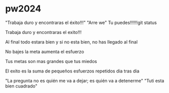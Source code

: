 # pw2024

"Trabaja duro y encontraras el éxito!!!"
"Arre we"
Tu puedes!!!!!!git status

Trabaja duro y encontraras el exito!!!

Al final todo estara bien y si no esta bien, no has llegado al final

No bajes la meta aumenta el esfuerzo

Tus metas son mas grandes que tus miedos

El exito es la suma de pequeños esfuerzos repetidos dia tras dia

"La pregunta no es quién me va a dejar; es quién va a detenerme"
"Tuti esta bien cuadrado"
